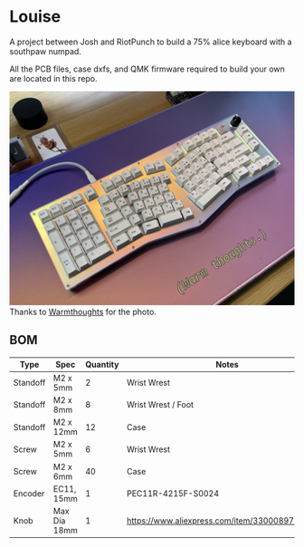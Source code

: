 # Louise

A project between Josh and RiotPunch to build a 75% alice keyboard with a southpaw numpad.

All the PCB files, case dxfs, and QMK firmware required to build your own are located in this repo.

![photo](docs/louise_warm.jpg)
Thanks to [Warmthoughts](https://www.twitch.tv/warmthoughts) for the photo.

## BOM

| Type     | Spec         | Quantity | Notes                                            |
|----------|--------------|----------|--------------------------------------------------|
| Standoff | M2 x 5mm     | 2        | Wrist Wrest                                      |
| Standoff | M2 x 8mm     | 8        | Wrist Wrest / Foot                               |
| Standoff | M2 x 12mm    | 12       | Case                                             |
| Screw    | M2 x 5mm     | 6        | Wrist Wrest                                      |
| Screw    | M2 x 6mm     | 40       | Case                                             |
| Encoder  | EC11, 15mm   | 1        | PEC11R-4215F-S0024                               |
| Knob     | Max Dia 18mm | 1        | https://www.aliexpress.com/item/33000897896.html |